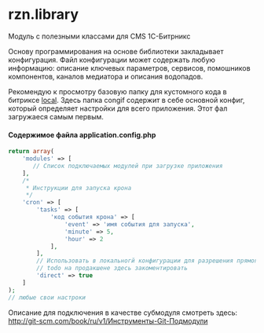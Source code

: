 rzn.library
===========
Модуль с полезными классами для CMS 1С-Битрникс

Основу программирования на основе библиотеки закладывает конфигурация. Файл конфигурации может содержать любую информацию: описание ключевых параметров, сервисов, помошников компонентов, каналов медиатора и описания водопадов.

Рекомендую к просмотру базовую папку для кустомного кода в битриксе [local](https://github.com/AndyDune/bitrix_local). Здесь папка congif содержит в себе основной конфиг, который определяет настройки для всего приложения. Этот фал загружаеся самым первым.
#### Содержимое файла application.config.php
```php
return array(
    'modules' => [
       // Список подключаемых модулей при загрузке приложения
    ],
    /*
     * Инструкции для запуска крона
     */
    'cron' => [
        'tasks' => [
            'код события крона' => [
                'event' => 'имя события для запуска',
                'minute' => 5,
                'hour' => 2
            ],
        ],
        // Использовать в локальногй конфигурации для разрешения прямого запуска событий
        // todo на продакшене здесь закоментировать
        'direct' => true
    ]
);
// любые свои настроки
```


Описание для подключения в качестве субмодуля смотреть здесь: http://git-scm.com/book/ru/v1/Инструменты-Git-Подмодули
